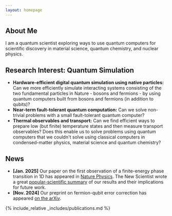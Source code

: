 ```yaml
---
layout: homepage
---
```


## About Me

I am a quantum scientist exploring ways to use quantum computers for scientific discovery in material science, quantum chemistry, and nuclear physics.

## Research Interest: Quantum Simulation

- **Hardware-efficient digital quantum simulation using native particles:** Can we more efficiently simulate interacting systems consisting of the two fundamental particles in Nature - bosons and fermions - by using quantum computers built from bosons and fermions (in addition to qubits)?
- **Near-term fault-tolerant quantum computation:** Can we solve non-trivial problems with a small fault-tolerant quantum computer? 
- **Thermal observables and transport:** Can we find efficient ways to prepare low (but finite) temperature states and then measure transport observables? Does this enable us to solve problems using quantum computers that we couldn't solve using classical computers in condensed-matter physics, material science and quantum chemistry?

## News
- **[Jan. 2025]** Our paper on the first observation of a finite-energy phase transition in 1D has appeared in [Nature Physics](https://www.nature.com/articles/s41567-024-02751-2). The New Scientist wrote a great [popular-scientific summary](https://www.newscientist.com/article/2464444-elusive-phase-change-finally-spotted-in-a-quantum-simulator/) of our results and their implications for future work. 
- **[Nov. 2024]** Our preprint on fermion-qubit error correction has appeared [on the arXiv](https://arxiv.org/abs/2411.08955).

{% include_relative _includes/publications.md %}
